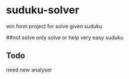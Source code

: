 # suduku-solver
win form project for solve given suduku

##not solve
only solve or help very easy suduku

## Todo
need new analyser

